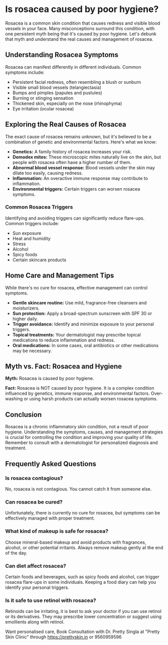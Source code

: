 # Is rosacea caused by poor hygiene?

Rosacea is a common skin condition that causes redness and visible blood vessels in your face. Many misconceptions surround this condition, with one persistent myth being that it's caused by poor hygiene. Let's debunk that myth and understand the real causes and management of rosacea.

## Understanding Rosacea Symptoms

Rosacea can manifest differently in different individuals. Common symptoms include:

*   Persistent facial redness, often resembling a blush or sunburn
*   Visible small blood vessels (telangiectasia)
*   Bumps and pimples (papules and pustules)
*   Burning or stinging sensation
*   Thickened skin, especially on the nose (rhinophyma)
*   Eye irritation (ocular rosacea)

## Exploring the Real Causes of Rosacea

The exact cause of rosacea remains unknown, but it's believed to be a combination of genetic and environmental factors. Here's what we know:

*   **Genetics:** A family history of rosacea increases your risk.
*   **Demodex mites:** These microscopic mites naturally live on the skin, but people with rosacea often have a higher number of them.
*   **Abnormal blood vessel response:** Blood vessels under the skin may dilate too easily, causing redness.
*   **Inflammation:** An overactive immune response may contribute to inflammation.
*   **Environmental triggers:** Certain triggers can worsen rosacea symptoms.

### Common Rosacea Triggers

Identifying and avoiding triggers can significantly reduce flare-ups. Common triggers include:

*   Sun exposure
*   Heat and humidity
*   Stress
*   Alcohol
*   Spicy foods
*   Certain skincare products

## Home Care and Management Tips

While there's no cure for rosacea, effective management can control symptoms.

*   **Gentle skincare routine:** Use mild, fragrance-free cleansers and moisturizers.
*   **Sun protection:** Apply a broad-spectrum sunscreen with SPF 30 or higher daily.
*   **Trigger avoidance:** Identify and minimize exposure to your personal triggers.
*   **Topical treatments:** Your dermatologist may prescribe topical medications to reduce inflammation and redness.
*   **Oral medications:** In some cases, oral antibiotics or other medications may be necessary.

## Myth vs. Fact: Rosacea and Hygiene

**Myth:** Rosacea is caused by poor hygiene.

**Fact:** Rosacea is NOT caused by poor hygiene. It is a complex condition influenced by genetics, immune response, and environmental factors. Over-washing or using harsh products can actually worsen rosacea symptoms.

## Conclusion

Rosacea is a chronic inflammatory skin condition, not a result of poor hygiene. Understanding the symptoms, causes, and management strategies is crucial for controlling the condition and improving your quality of life. Remember to consult with a dermatologist for personalized diagnosis and treatment.

## Frequently Asked Questions

### Is rosacea contagious?

No, rosacea is not contagious. You cannot catch it from someone else.

### Can rosacea be cured?

Unfortunately, there is currently no cure for rosacea, but symptoms can be effectively managed with proper treatment.

### What kind of makeup is safe for rosacea?

Choose mineral-based makeup and avoid products with fragrances, alcohol, or other potential irritants. Always remove makeup gently at the end of the day.

### Can diet affect rosacea?

Certain foods and beverages, such as spicy foods and alcohol, can trigger rosacea flare-ups in some individuals. Keeping a food diary can help you identify your personal triggers.

### Is it safe to use retinol with rosacea?
Retinoids can be irritating, it is best to ask your doctor if you can use retinol or its derivatives. They may prescribe lower concentration or suggest using emollients along with retinol.

Want personalised care, Book Consultation with Dr. Pretty Singla at "Pretty Skin Clinic" through https://prettyskin.in or 9560959596
